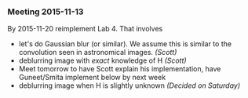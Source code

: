 
### Meeting 2015-11-13
By 2015-11-20 reimplement Lab 4. That involves

* let's do Gaussian blur (or similar). We assume this is similar to the
  convolution seen in astronomical images. *(Scott)*
* deblurring image with *exact* knowledge of H *(Scott)*
* Meet tomorrow to have Scott explain his implementation, have Guneet/Smita
  implement below by next week
* deblurring image when H is slightly unknown *(Decided on Saturday)*

